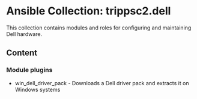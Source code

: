 # Ansible Collection: trippsc2.dell
This collection contains modules and roles for configuring and maintaining Dell hardware.

## Content

### Module plugins

- win_dell_driver_pack - Downloads a Dell driver pack and extracts it on Windows systems
